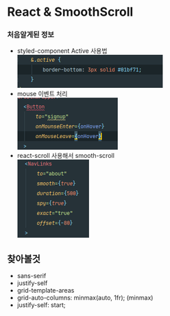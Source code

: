 # React & SmoothScroll

### 처음알게된 정보
- styled-component Active 사용법 <br/>
![CommentStructure](./studyPic/styledComponentActive.png)
- mouse 이벤트 처리 <br/>
![CommentStructure](./studyPic/mouse.png) 
- react-scroll 사용해서 smooth-scroll <br/>
![CommentStructure](./studyPic/smooth.png) 

## 찾아볼것 
- sans-serif
- justify-self
- grid-template-areas
- grid-auto-columns: minmax(auto, 1fr); (minmax)
- justify-self: start;